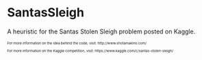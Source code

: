 # SantasSleigh
A heuristic for the Santas Stolen Sleigh problem posted on Kaggle.

<p style="font-size: 8px">For more information on the idea behind the code, visit: http://www.shotamakino.com/</p>
<p style="font-size: 8px">For more information on the Kaggle competition, visit: https://www.kaggle.com/c/santas-stolen-sleigh/</p>
